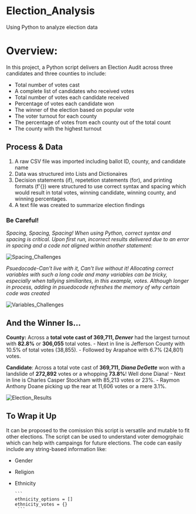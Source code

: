 # Election_Analysis
Using Python to analyze election data

# Overview:
In this project, a Python script delivers an Election Audit across three candidates and three counties to include:

- Total number of votes cast
- A complete list of candidates who received votes
- Total number of votes each candidate received
- Percentage of votes each candidate won
- The winner of the election based on popular vote
- The voter turnout for each county
- The percentage of votes from each county out of the total count
- The county with the highest turnout

## Process & Data
1. A raw CSV file was imported including ballot ID, county, and candidate name
2. Data was structured into Lists and Dictionaires
3. Decision statements (if), repetetion statements (for), and printing formats (f'{}) were structured to use correct syntax and spacing which would result in total votes, winning candidate, winning county, and winning percentages.
4. A text file was created to summarize election findings

### Be Careful!
*Spacing, Spacing, Spacing! When using Python, correct syntax and spacing is critical. Upon first run, incorrect results delivered due to an error in spacing and a code not aligned within another statement:*

![Spacing_Challenges](https://user-images.githubusercontent.com/79612565/113482141-17a74780-9452-11eb-977e-46456379a84f.png)

*Psuedocode-Can't live with it, Can't live without it! Allocating correct variables with such a long code and many variables can be tricky, especially when tallying similiarites, in this example, votes. Although longer in process, adding in psuedocode refreshes the memory of why certain code was created*

![Variables_Challenges](https://user-images.githubusercontent.com/79612565/113482252-99977080-9452-11eb-8fd5-115b62798409.png)


## And the Winner Is...

**County:** Across a **total vote cast of 369,711, _Denver_** had the largest turnout with **82.8%** or **306,055** total votes.
      - Next in line is Jefferson County with 10.5% of total votes (38,855).
      - Followed by Arapahoe with 6.7% (24,801) votes.
      
**Candidate**: Across a total vote cast of **369,711, _Diana DeGette_** won with a landslide of **272,892** votes or a whopping **73.8%**! Well done Diana!
      - Next in line is Charles Casper Stockham with 85,213 votes or 23%.
      - Raymon Anthony Doane picking up the rear at 11,606 votes or a mere 3.1%.
      
![Election_Results](https://user-images.githubusercontent.com/79612565/113482483-cc8e3400-9453-11eb-9d88-87a2838908e2.png)

## To Wrap it Up
It can be proposed to the comission this script is versatile and mutable to fit other elections. The script can be used to understand voter demogrphaic which can help with campaings for future elections. The code can easily include any string-based information like:

- Gender
- Religion
- Ethnicity

      ```
      ethnicity_options = []
      ethnicity_votes = {}
       ```
